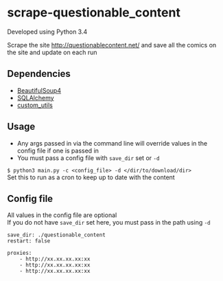 # scrape-questionable_content

Developed using Python 3.4

Scrape the site http://questionablecontent.net/ and save all the comics on the site and update on each run

## Dependencies
- [BeautifulSoup4](https://pypi.python.org/pypi/beautifulsoup4)
- [SQLAlchemy](https://pypi.python.org/pypi/SQLAlchemy)
- [custom_utils](https://github.com/xtream1101/custom-utils)

## Usage
- Any args passed in via the command line will override values in the config file if one is passed in
- You must pass a config file with `save_dir` set or `-d` 

`$ python3 main.py -c <config_file> -d </dir/to/download/dir>`  
Set this to run as a cron to keep up to date with the content


## Config file
All values in the config file are optional  
If you do not have `save_dir` set here, you must pass in the path using `-d`  
```
save_dir: ./questionable_content
restart: false

proxies: 
    - http://xx.xx.xx.xx:xx
    - http://xx.xx.xx.xx:xx
    - http://xx.xx.xx.xx:xx
```

